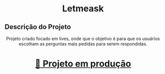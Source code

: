<h1 align="center">Letmeask</h1>

## Descrição do Projeto
<p align="center">Projeto criado focado em lives, onde que o objetivo é para que os usuários escolham as perguntas mais pedidas para serem respondidas.</p>

<h1 align="center">
    <a href="https://letmeask-nlw-3bdf8.web.app/">🔗 Projeto em produção</a>
</h1>
